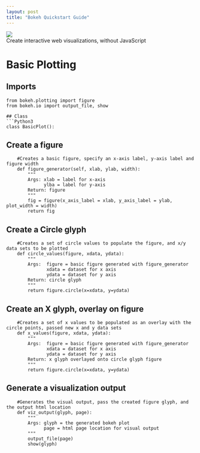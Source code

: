 ```yaml
---
layout: post
title: "Bokeh Quickstart Guide"
---
```


<img src="/Images/Styles/Bokeh_title.jpg" class="inline"/><br>
Create interactive web visualizations, without JavaScript

# Basic Plotting

## Imports
```Python3
from bokeh.plotting import figure
from bokeh.io import output_file, show

## Class
```Python3
class BasicPlot():
```

## Create a figure
```Python3    
    #Creates a basic figure, specify an x-axis label, y-axis label and figure width
    def figure_generator(self, xlab, ylab, width):
        """
        Args: xlab = label for x-axis
              ylba = label for y-axis
        Return: figure
        """
        fig = figure(x_axis_label = xlab, y_axis_label = ylab, plot_width = width)
        return fig
```

## Create a Circle glyph
```Python3        
    #Creates a set of circle values to populate the figure, and x/y data sets to be plotted   
    def circle_values(figure, xdata, ydata):
        """
        Args:  figure = basic figure generated with figure_generator
               xdata = dataset for x axis
               ydata = dataset for y axis
        Return: circle glyph
        """
        return figure.circle(x=xdata, y=ydata)
```

## Create an X glyph, overlay on figure
```Python3    
    #Creates a set of x values to be populated as an overlay with the circle points, passed new x and y data sets
    def x_values(figure, xdata, ydata):
        """
        Args:  figure = basic figure generated with figure_generator
               xdata = dataset for x axis
               ydata = dataset for y axis
        Return: x glyph overlayed onto circle glyph figure
        """
        return figure.circle(x=xdata, y=ydata)
```     

## Generate a visualization output
```Python3        
    #Generates the visual output, pass the created figure glyph, and the output html location    
    def viz_output(glyph, page):
        """
        Args: glyph = the generated bokeh plot
              page = html page location for visual output
        """
        output_file(page)
        show(glyph)
```

